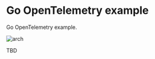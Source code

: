 # Go OpenTelemetry example

Go OpenTelemetry example.

<img src="https://i.ibb.co/gm81Csc/Untitled-2021-10-18-1452.png" alt="arch"/>

TBD

